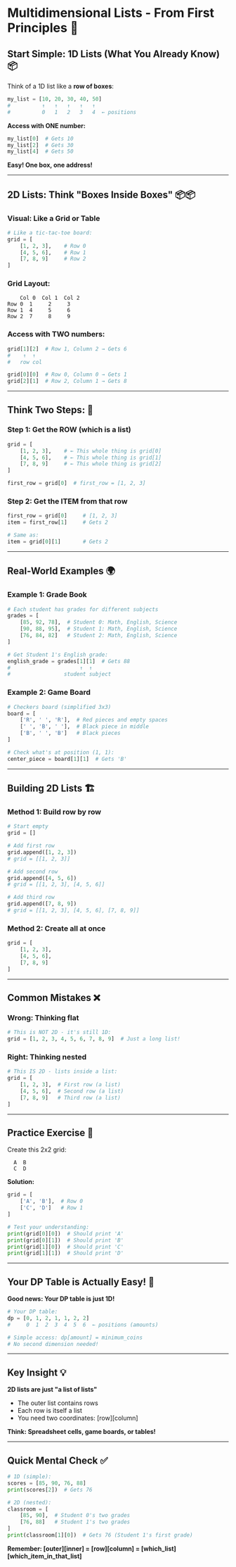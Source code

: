 # Multidimensional Lists - From First Principles 🧠

## Start Simple: 1D Lists (What You Already Know) 📦

Think of a 1D list like a **row of boxes**:

```python
my_list = [10, 20, 30, 40, 50]
#          ↑   ↑   ↑   ↑   ↑
#          0   1   2   3   4  ← positions
```

**Access with ONE number:**
```python
my_list[0]  # Gets 10
my_list[2]  # Gets 30
my_list[4]  # Gets 50
```

**Easy! One box, one address!**

---

## 2D Lists: Think "Boxes Inside Boxes" 📦📦

### Visual: Like a Grid or Table
```python
# Like a tic-tac-toe board:
grid = [
    [1, 2, 3],    # Row 0
    [4, 5, 6],    # Row 1  
    [7, 8, 9]     # Row 2
]
```

### Grid Layout:
```
    Col 0  Col 1  Col 2
Row 0  1     2     3
Row 1  4     5     6
Row 2  7     8     9
```

### Access with TWO numbers:
```python
grid[1][2]  # Row 1, Column 2 → Gets 6
#    ↑  ↑
#   row col

grid[0][0]  # Row 0, Column 0 → Gets 1
grid[2][1]  # Row 2, Column 1 → Gets 8
```

---

## Think Two Steps: 📍

### Step 1: Get the ROW (which is a list)
```python
grid = [
    [1, 2, 3],    # ← This whole thing is grid[0]
    [4, 5, 6],    # ← This whole thing is grid[1]
    [7, 8, 9]     # ← This whole thing is grid[2]
]

first_row = grid[0]  # first_row = [1, 2, 3]
```

### Step 2: Get the ITEM from that row
```python
first_row = grid[0]     # [1, 2, 3]
item = first_row[1]     # Gets 2

# Same as:
item = grid[0][1]       # Gets 2
```

---

## Real-World Examples 🌍

### Example 1: Grade Book
```python
# Each student has grades for different subjects
grades = [
    [85, 92, 78],  # Student 0: Math, English, Science
    [90, 88, 95],  # Student 1: Math, English, Science
    [76, 84, 82]   # Student 2: Math, English, Science
]

# Get Student 1's English grade:
english_grade = grades[1][1]  # Gets 88
#                      ↑  ↑
#                 student subject
```

### Example 2: Game Board
```python
# Checkers board (simplified 3x3)
board = [
    ['R', ' ', 'R'],  # Red pieces and empty spaces
    [' ', 'B', ' '],  # Black piece in middle
    ['B', ' ', 'B']   # Black pieces
]

# Check what's at position (1, 1):
center_piece = board[1][1]  # Gets 'B'
```

---

## Building 2D Lists 🏗️

### Method 1: Build row by row
```python
# Start empty
grid = []

# Add first row
grid.append([1, 2, 3])
# grid = [[1, 2, 3]]

# Add second row  
grid.append([4, 5, 6])
# grid = [[1, 2, 3], [4, 5, 6]]

# Add third row
grid.append([7, 8, 9])
# grid = [[1, 2, 3], [4, 5, 6], [7, 8, 9]]
```

### Method 2: Create all at once
```python
grid = [
    [1, 2, 3],
    [4, 5, 6], 
    [7, 8, 9]
]
```

---

## Common Mistakes ❌

### Wrong: Thinking flat
```python
# This is NOT 2D - it's still 1D:
grid = [1, 2, 3, 4, 5, 6, 7, 8, 9]  # Just a long list!
```

### Right: Thinking nested
```python
# This IS 2D - lists inside a list:
grid = [
    [1, 2, 3],  # First row (a list)
    [4, 5, 6],  # Second row (a list)
    [7, 8, 9]   # Third row (a list)
]
```

---

## Practice Exercise 💪

Create this 2x2 grid:
```
  A  B
  C  D
```

**Solution:**
```python
grid = [
    ['A', 'B'],  # Row 0
    ['C', 'D']   # Row 1
]

# Test your understanding:
print(grid[0][0])  # Should print 'A'
print(grid[0][1])  # Should print 'B'  
print(grid[1][0])  # Should print 'C'
print(grid[1][1])  # Should print 'D'
```

---

## Your DP Table is Actually Easy! 🎯

**Good news: Your DP table is just 1D!**

```python
# Your DP table:
dp = [0, 1, 2, 1, 1, 2, 2]
#     0  1  2  3  4  5  6  ← positions (amounts)

# Simple access: dp[amount] = minimum_coins
# No second dimension needed!
```

---

## Key Insight 💡

**2D lists are just "a list of lists"**
- The outer list contains rows
- Each row is itself a list  
- You need two coordinates: [row][column]

**Think: Spreadsheet cells, game boards, or tables!**

---

## Quick Mental Check ✅

```python
# 1D (simple):
scores = [85, 90, 76, 88]
print(scores[2])  # Gets 76

# 2D (nested):
classroom = [
    [85, 90],  # Student 0's two grades
    [76, 88]   # Student 1's two grades  
]
print(classroom[1][0])  # Gets 76 (Student 1's first grade)
```

**Remember: [outer][inner] = [row][column] = [which_list][which_item_in_that_list]**